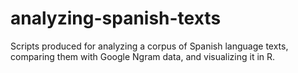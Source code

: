 # analyzing-spanish-texts

Scripts produced for analyzing a corpus of Spanish language texts, comparing them with Google Ngram data, and visualizing it in R.
